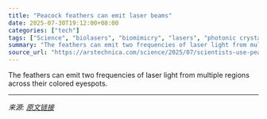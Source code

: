 ```yaml
---
title: "Peacock feathers can emit laser beams"
date: 2025-07-30T19:12:00+08:00
categories: ["tech"]
tags: ["Science", "biolasers", "biomimicry", "lasers", "photonic crystals", "photonics", "Physics", "science", "structural color"]
summary: "The feathers can emit two frequencies of laser light from multiple regions across their colored eyespots."
source_url: "https://arstechnica.com/science/2025/07/scientists-use-peacock-feathers-to-make-frickin-laser-beams/"
---
```


The feathers can emit two frequencies of laser light from multiple regions across their colored eyespots.

---

*来源: [原文链接](https://arstechnica.com/science/2025/07/scientists-use-peacock-feathers-to-make-frickin-laser-beams/)*
